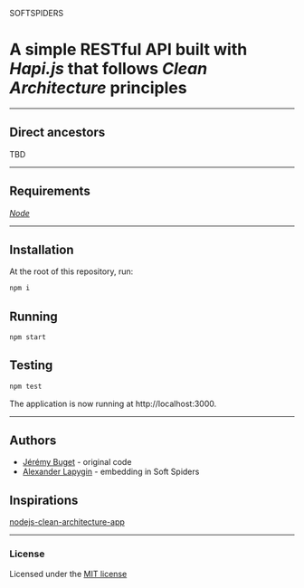 SOFTSPIDERS

# A simple RESTful API built with *Hapi.js* that follows *Clean Architecture* principles

---

## Direct ancestors

TBD

---

## Requirements

[*Node*](https://nodejs.org/en/download/package-manager/)

---

## Installation

At the root of this repository, run:

```sh
npm i
```

## Running

```sh
npm start
```

## Testing

```sh
npm test
```

The application is now running at http://localhost:3000.  

---

## Authors

- [Jérémy Buget](https://github.com/jbuget) - original code
- [Alexander Lapygin](https://github.com/AlexanderLapygin) - embedding in Soft Spiders


## Inspirations

[nodejs-clean-architecture-app](https://github.com/jbuget/nodejs-clean-architecture-app)

---

### License

Licensed under the [MIT license](./LICENSE)

